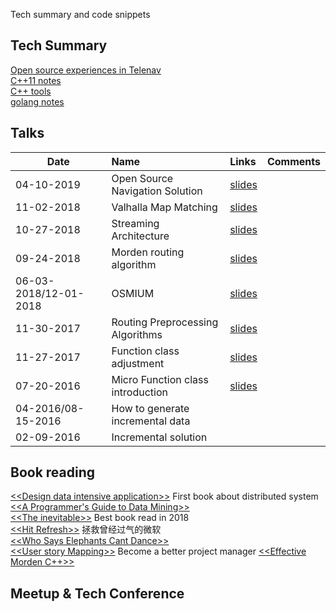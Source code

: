 Tech summary and code snippets

## Tech Summary
[Open source experiences in Telenav](https://github.com/Telenav/open-source-spec)  
[C++11 notes](tech-summary/language/c++/c++11-notes.md)  
[C++ tools](tech-summary/language/c++/c++tools.md)   
[golang notes](tech-summary/language/go/go-notes.md)

## Talks

Date | Name | Links | Comments
---|:---|:---|:---
04-10-2019|Open Source Navigation Solution|[slides](https://github.com/Telenav/open-source-spec/blob/master/routing_basic/resource/presentations/20190410_open_source_solution_for_Navigation.pptx)|
11-02-2018|Valhalla Map Matching|[slides](https://github.com/Telenav/open-source-spec/blob/master/valhalla/resource/presentations/valhalla_mm_11202018.pptx) |
10-27-2018|Streaming Architecture|[slides](https://github.com/CodeBear801/zoo/blob/master/tech-summary/slides/10262018_streaming_architecture.pptx)|
09-24-2018|Morden routing algorithm|[slides](https://github.com/Telenav/open-source-spec/blob/master/routing_basic/resource/presentations/modern_routing_alg_09242018_reduced_size.pptx)|
06-03-2018/12-01-2018|OSMIUM|[slides](https://github.com/Telenav/open-source-spec/blob/master/osmium/resource/slides/osmium_20181201.pptx)|
11-30-2017|Routing Preprocessing Algorithms|[slides](https://github.com/Telenav/open-source-spec/blob/master/routing_basic/resource/presentations/route_preprocessing_overview_11302017.pptx)|
11-27-2017|Function class adjustment|[slides](https://github.com/Telenav/open-source-spec/blob/master/routing_basic/resource/presentations/level_promotion_adjustment.pptx)|
07-20-2016|Micro Function class introduction|[slides](https://github.com/Telenav/open-source-spec/blob/master/routing_basic/resource/presentations/FC_presentation.pptx)|
04-2016/08-15-2016|How to generate incremental data||
02-09-2016|Incremental solution||


## Book reading
[\<\<Design data intensive application\>\>](tech-summary/books/designing-data-intensive-applications/README.md) First book about distributed system    
[\<\<A Programmer's Guide to Data Mining\>\>](mining-massive-datasets/recommendation/)   
[\<\<The inevitable\>\>](tech-summary/books/the_inevitable.md) Best book read in 2018  
[\<\<Hit Refresh\>\>](tech-summary/books/hit_refresh.md) 拯救曾经过气的微软  
[\<\<Who Says Elephants Cant Dance\>\>]()   
[\<\<User story Mapping\>\>](tech-summary/books/user-story-mapping/user-story-mapping.md) Become a better project manager
[\<\<Effective Morden C++\>\>]() 

## Meetup & Tech Conference



